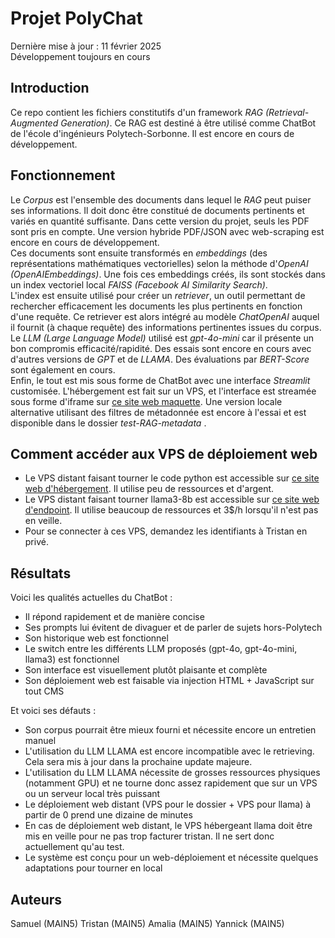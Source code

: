# Projet PolyChat

Dernière mise à jour : 11 février 2025 \
Développement toujours en cours

## Introduction

Ce repo contient les fichiers constitutifs d'un framework _RAG (Retrieval-Augmented Generation)_. Ce RAG est destiné à être utilisé comme ChatBot de l'école d'ingénieurs Polytech-Sorbonne. Il est encore en cours de développement.

## Fonctionnement

Le _Corpus_ est l'ensemble des documents dans lequel le _RAG_ peut puiser ses informations. Il doit donc être constitué de documents pertinents et variés en quantité suffisante. Dans cette version du projet, seuls les PDF sont pris en compte. Une version hybride PDF/JSON avec web-scraping est encore en cours de développement.   
Ces documents sont ensuite transformés en _embeddings_ (des représentations mathématiques vectorielles) selon la méthode d'_OpenAI (OpenAIEmbeddings)_. Une fois ces embeddings créés, ils sont stockés dans un index vectoriel local _FAISS (Facebook AI Similarity Search)_.   
L'index est ensuite utilisé pour créer un _retriever_, un outil permettant de rechercher efficacement les documents les plus pertinents en fonction d'une requête. Ce retriever est alors intégré au modèle _ChatOpenAI_ auquel il fournit (à chaque requête) des informations pertinentes issues du corpus.   
Le _LLM (Large Language Model)_ utilisé est _gpt-4o-mini_ car il présente un bon compromis efficacité/rapidité. Des essais sont encore en cours avec d'autres versions de _GPT_ et de _LLAMA_. Des évaluations par _BERT-Score_ sont également en cours.  
Enfin, le tout est mis sous forme de ChatBot avec une interface _Streamlit_ customisée. L'hébergement est fait sur un VPS, et l'interface est streamée sous forme d'iframe sur [ce site web maquette](https://www.maquettepolytechrag.ovh/). 
Une version locale alternative utilisant des filtres de métadonnée est encore à l'essai et est disponible dans le dossier _test-RAG-metadata_ .

## Comment accéder aux VPS de déploiement web 

- Le VPS distant faisant tourner le code python est accessible sur [ce site web d'hébergement](https://www.render.com/). Il utilise peu de ressources et d'argent.
- Le VPS distant faisant tourner llama3-8b est accessible sur [ce site web d'endpoint](https://endpoints.huggingface.co/). Il utilise beaucoup de ressources et 3$/h lorsqu'il n'est pas en veille.
- Pour se connecter à ces VPS, demandez les identifiants à Tristan en privé.

## Résultats

Voici les qualités actuelles du ChatBot :

- Il répond rapidement et de manière concise
- Ses prompts lui évitent de divaguer et de parler de sujets hors-Polytech
- Son historique web est fonctionnel
- Le switch entre les différents LLM proposés (gpt-4o, gpt-4o-mini, llama3) est fonctionnel
- Son interface est visuellement plutôt plaisante et complète
- Son déploiement web est faisable via injection HTML + JavaScript sur tout CMS

Et voici ses défauts :

- Son corpus pourrait être mieux fourni et nécessite encore un entretien manuel
- L'utilisation du LLM LLAMA est encore incompatible avec le retrieving. Cela sera mis à jour dans la prochaine update majeure.
- L'utilisation du LLM LLAMA nécessite de grosses ressources physiques (notamment GPU) et ne tourne donc assez rapidement que sur un VPS ou un serveur local très puissant
- Le déploiement web distant (VPS pour le dossier + VPS pour llama) à partir de 0 prend une dizaine de minutes
- En cas de déploiement web distant, le VPS hébergeant llama doit être mis en veille pour ne pas trop facturer tristan. Il ne sert donc actuellement qu'au test.
- Le système est conçu pour un web-déploiement et nécessite quelques adaptations pour tourner en local

## Auteurs

Samuel (MAIN5)
Tristan (MAIN5)
Amalia (MAIN5)
Yannick (MAIN5)
